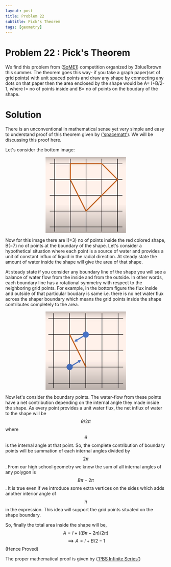 ```yaml
---
layout: post
title: Problem 22
subtitle: Pick's Theorem 
tags: [geometry]
---
```

# Problem 22 : Pick's Theorem

We find this problem from ([SoME1](https://www.3blue1brown.com/blog/some1-results)) competition organized by 3blue1brown this summer. The theorem goes this way- if you take a graph paper(set of grid points) with unit spaced points and draw any shape by connecting any dots on that paper then the area enclosed by the shape would be A= I+B/2-1, where I= no of points inside and B= no of points on the boudary of the shape. 

# Solution

There is an unconventional in mathematical sense yet very simple and easy to understand proof of this theorem given by (['spacematt'](https://www.youtube.com/watch?v=uh-yRNqLpOg&t=0s)). We will be discussing this proof here. 

Let's consider the bottom image: 
<center><img style=" display: block; margin-left: auto; margin-right: auto;width: 50%;" src="../assets/prob22_fig1.PNG"></center>

Now for this image there are I(=3) no of points inside the red colored shape, B(=7) no of points at the boundary of the shape. Let's consider a hypothetical situation where each point is a source of water and provides a unit of constant influx of liquid in the radial direction. At steady state the amount of water inside the shape will give the area of that shape. 

At steady state if you consider any boundary line of the shape you will see a balance of water flow from the inside and from the outside. In other words, each boundary line has a rotational symmetry with respect to the neighboring grid points. For example, in the bottom figure the flux inside and outside of that particular boudary is same i.e. there is no net water flux across the shaper boundary which means the grid points inside the shape contributes completely to the area.

<center><img style=" display: block; margin-left: auto; margin-right: auto;width: 50%;" src="../assets/prob22_fig2.PNG"></center>

Now let's consider the boundary points. The water-flow from these points have a net contribution depending on the internal angle they made inside the shape. As every point provides a unit water flux, the net influx of water to the shape will be $$\theta/2\pi$$ where $$\theta$$ is the internal angle at that point. So, the complete contribution of boundary points will be summation of each internal angles divided by $$2\pi$$. From our high school geometry we know the sum of all internal angles of any polygon is $$B\pi-2\pi$$. It is true even if we introduce some extra vertices on the sides which adds another interior angle of $$\pi$$ in the expression. This idea will support the grid points situated on the shape boundary.

So, finally the total area inside the shape will be, $$A=I+((B\pi-2\pi)/2\pi)$$ 
$$
\implies A=I+B/2-1 $$ (Hence Proved)


The proper mathematical proof is given by (['PBS Infinite Series'](https://www.youtube.com/watch?v=bYW1zOMCQno&t=538s))